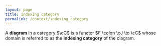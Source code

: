 ```yaml
---
layout: page
title: indexing category
permalink: /context/indexing_category
---
```

A **diagram** in a category $\cC$ is a functor $F \colon \cJ \to \cC$ whose domain is referred to as the **indexing category** of the diagram.
